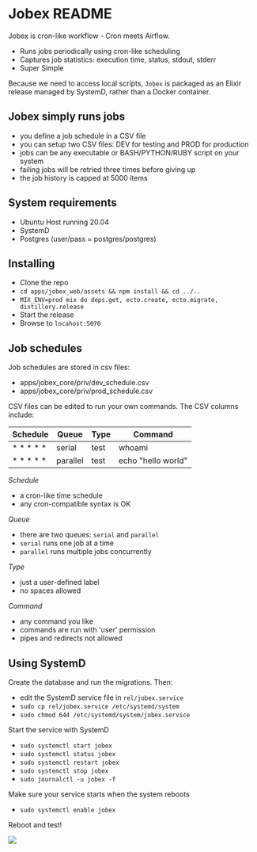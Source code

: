 # Jobex README

Jobex is cron-like workflow - Cron meets Airflow.

- Runs jobs periodically using cron-like scheduling
- Captures job statistics: execution time, status, stdout, stderr
- Super Simple

Because we need to access local scripts, `Jobex` is packaged as an Elixir
release managed by SystemD, rather than a Docker container.

## Jobex simply runs jobs

- you define a job schedule in a CSV file
- you can setup two CSV files: DEV for testing and PROD for production
- jobs can be any executable or BASH/PYTHON/RUBY script on your system
- failing jobs will be retried three times before giving up
- the job history is capped at 5000 items 

## System requirements

- Ubuntu Host running 20.04
- SystemD
- Postgres (user/pass = postgres/postgres)

## Installing

- Clone the repo
- `cd apps/jobex_web/assets && npm install && cd ../..`
- `MIX_ENV=prod mix do deps.get, ecto.create, ecto.migrate, distillery.release`
- Start the release
- Browse to `locahost:5070`

## Job schedules

Job schedules are stored in csv files:

- apps/jobex_core/priv/dev_schedule.csv
- apps/jobex_core/priv/prod_schedule.csv

CSV files can be edited to run your own commands.  The CSV columns include:

| Schedule  | Queue    | Type | Command            |
|-----------|----------|------|--------------------|
| * * * * * | serial   | test | whoami             |
| * * * * * | parallel | test | echo "hello world" |

_Schedule_

- a cron-like time schedule
- any cron-compatible syntax is OK

_Queue_

- there are two queues: `serial` and `parallel`
- `serial` runs one job at a time
- `parallel` runs multiple jobs concurrently

_Type_

- just a user-defined label
- no spaces allowed

_Command_

- any command you like
- commands are run with 'user' permission
- pipes and redirects not allowed

## Using SystemD

Create the database and run the migrations.  Then:

- edit the SystemD service file in `rel/jobex.service`
- `sudo cp rel/jobex.service /etc/systemd/system`
- `sudo chmod 644 /etc/systemd/system/jobex.service`

Start the service with SystemD

- `sudo systemctl start jobex`
- `sudo systemctl status jobex`
- `sudo systemctl restart jobex`
- `sudo systemctl stop jobex`
- `sudo journalctl -u jobex -f`

Make sure your service starts when the system reboots

- `sudo systemctl enable jobex`

Reboot and test!

![](https://badger.casmacc.net/png0/f687fc?path=NA)

